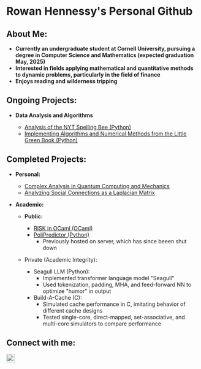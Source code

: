 <h1>Rowan Hennessy's Personal Github<br/>
  
<h2>About Me:</h2>

- <b>Currently an undergraduate student at Cornell University, pursuing a degree in Computer Science and Mathematics (expected graduation May, 2025)</b>
- <b>Interested in fields applying mathematical and quantitative methods to dynamic problems, particularly in the field of finance</b>
- <b>Enjoys reading and wilderness tripping</b>

<h2>Ongoing Projects:</h2>

- <b>Data Analysis and Algorithms</b>

  - [Analysis of the NYT Spelling Bee (Python)](https://github.com/rah379/Spelling-Bee)
  - [Implementing Algorithms and Numerical Methods from the Little Green Book (Python)]()

<h2>Completed Projects:</h2>

- <b>Personal:</b>

  - [Complex Analysis in Quantum Computing and Mechanics]()
  - [Analyzing Social Connections as a Laplacian Matrix]()

- <b>Academic:</b>

  - <b>Public:</b>
  
    - [RISK in OCaml (OCaml)](https://github.com/rah379/RISK)
    - [PoliPredictor (Python)](https://github.com/rah379/Team_1_4300_Proj?tab=readme-ov-file)
      - Previously hosted on server, which has since beeen shut down

  - Private (Academic Integrity):
    - Seagull LLM (Python):
      - Implemented transformer language model "Seagull"
      - Used tokenization, padding, MHA, and feed-forward NN to optimize "humor" in output
    - Build-A-Cache (C):
      - Simulated cache performance in C, imitating behavior of different cache designs
      - Tested single-core, direct-mapped, set-associative, and multi-core simulators to compare performance

 

<h2> Connect with me:</h2>

[<img align="left" alt="RowanHennessy | LinkedIn" width="22px" src="https://cdn.jsdelivr.net/npm/simple-icons@v3/icons/linkedin.svg" />][linkedin]

[linkedin]: https://www.linkedin.com/in/rowan-hennessy-27a005226/
